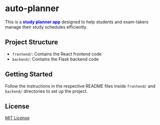 # auto-planner
This is a <span style= "color:blue">**study planner app**</span> designed to help students and exam-takers manage their study schedules efficiently.

## Project Structure
- `frontend/`: Contains the React frontend code
- `backend/`: Contains the Flask backend code

## Getting Started
Follow the instructions in the respective README files inside `frontend/` and `backend/` directories to set up the project.

## License
[MIT License](LICENSE)
